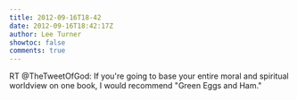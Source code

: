 ```yaml
---
title: 2012-09-16T18-42
date: 2012-09-16T18:42:17Z
author: Lee Turner
showtoc: false
comments: true
---
```


RT @TheTweetOfGod: If you're going to base your entire moral and spiritual worldview on one book, I would recommend "Green Eggs and Ham."

